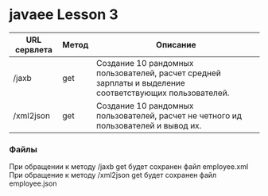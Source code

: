 # javaee Lesson 3

URL сервлета    | Метод   | Описание
----------------|---------|---------
/jaxb           | get     | Создание 10 рандомных пользователей, расчет средней зарплаты и выделение соответствующих пользователей.
/xml2json       | get     | Создание 10 рандомных пользователей, расчет не четного ид пользователей и вывод их.

### Файлы
При обращении к методу /jaxb get будет сохранен файл employee.xml
При обращение к методу /xml2json get будет сохранен файл employee.json<br>
